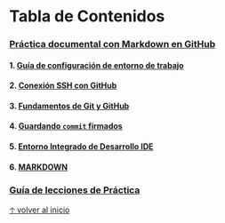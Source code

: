 # Tabla de Contenidos

### [Práctica documental con Markdown en GitHub](../README.md)

   #### 1. [Guía de configuración de entorno de trabajo](WORKSPACE.md)
   #### 2. [Conexión SSH con GitHub](SSH.md)
   #### 3. [Fundamentos de Git y GitHub](GIT.md)
   #### 4. [Guardando `commit` firmados](GPG.md)
   #### 5. [Entorno Integrado de Desarrollo IDE](IDE.md)
   #### 6. [MARKDOWN](MARKDOWN.md)
   
### [Guía de lecciones de Práctica](PRACTICE-GUIDE.md)
[🡡 volver al inicio](#Tabla-de-contenidos)